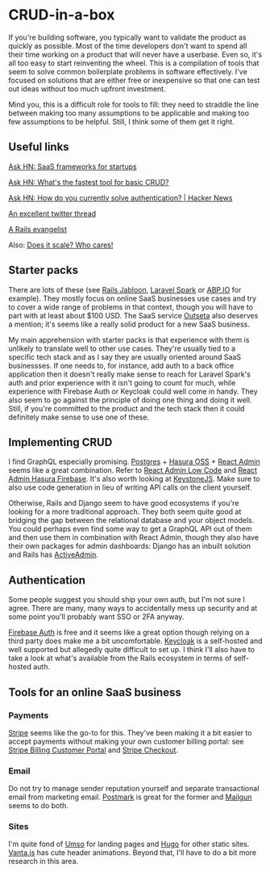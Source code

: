 # CRUD-in-a-box

If you're building software, you typically want to validate the product as quickly as possible. Most of the time developers don't want to spend all their time working on a product that will never have a userbase. Even so, it's all too easy to start reinventing the wheel. This is a compilation of tools that seem to solve common boilerplate problems in software effectively. I've focused on solutions that are either free or inexpensive so that one can test out ideas without too much upfront investment.

Mind you, this is a difficult role for tools to fill: they need to straddle the line between making too many assumptions to be applicable and making too few assumptions to be helpful. Still, I think some of them get it right.

## Useful links

[Ask HN: SaaS frameworks for startups](https://news.ycombinator.com/item?id=22209821)

[Ask HN: What's the fastest tool for basic CRUD?](https://news.ycombinator.com/item?id=22091012)

[Ask HN: How do you currently solve authentication? | Hacker News](https://news.ycombinator.com/item?id=22157166)

[An excellent twitter thread](https://twitter.com/flybayer/status/1220406529901223936)

[A Rails evangelist](https://news.ycombinator.com/item?id=17858711)

Also: [Does it scale? Who cares!](https://jacquesmattheij.com/does-it-scale-who-cares/)

## Starter packs

There are lots of these (see [Rails Jabloon](https://www.getsjabloon.com/pricing), [Laravel Spark](https://spark.laravel.com/) or [ABP.IO](https://abp.io/) for example). They mostly focus on online SaaS businesses use cases and try to cover a wide range of problems in that context, though you will have to part with at least about $100 USD. The SaaS service [Outseta](outseta.com) also deserves a mention; it's seems like a really solid product for a new SaaS business.

My main apprehension with starter packs is that experience with them is unlikely to translate well to other use cases. They're usually tied to a specific tech stack and as I say they are usually oriented around SaaS businessses. If one needs to, for instance, add auth to a back office application then it doesn't really make sense to reach for Laravel Spark's auth and prior experience with it isn't going to count for much, while experience with Firebase Auth or Keycloak could well come in handy. They also seem to go against the principle of doing one thing and doing it well. Still, if you're committed to the product and the tech stack then it could definitely make sense to use one of these.

## Implementing CRUD

I find GraphQL especially promising. [Postgres](https://www.postgresql.org/) + [Hasura OSS](https://hasura.io/opensource/) + [React Admin](https://marmelab.com/react-admin/) seems like a great combination. Refer to [React Admin Low Code](https://github.com/cpursley/react-admin-low-code) and [React Admin Hasura Firebase](https://github.com/dvasdekis/react-admin-hasura-firebase). It's also worth looking at [KeystoneJS](https://www.keystonejs.com/). Make sure to also use code generation in lieu of writing API calls on the client yourself.

Otherwise, Rails and Django seem to have good ecosystems if you're looking for a more traditional approach. They both seem quite good at bridging the gap between the relational database and your object models. You could perhaps even find some way to get a GraphQL API out of them and then use them in combination with React Admin, though they also have their own packages for admin dashboards: Django has an inbuilt solution and Rails has [ActiveAdmin](https://activeadmin.info/).

## Authentication

Some people suggest you should ship your own auth, but I'm not sure I agree. There are many, many ways to accidentally mess up security and at some point you'll probably want SSO or 2FA anyway.

[Firebase Auth](https://firebase.google.com/docs/auth) is free and it seems like a great option though relying on a third party does make me a bit uncomfortable. [Keycloak](https://www.keycloak.org/) is a self-hosted and well supported but allegedly quite difficult to set up. I think I'll also have to take a look at what's available from the Rails ecosystem in terms of self-hosted auth.

## Tools for an online SaaS business

### Payments

[Stripe](https://stripe.com/) seems like the go-to for this. They've been making it a bit easier to accept payments without making your own customer billing portal: see [Stripe Billing Customer Portal](https://stripe.com/blog/billing-customer-portal) and [Stripe Checkout](https://stripe.com/en-gb-us/payments/checkout).

### Email

Do not try to manage sender reputation yourself and separate transactional email from marketing email. [Postmark](https://postmarkapp.com/) is great for the former and [Mailgun](https://www.mailgun.com/) seems to do both.

### Sites

I'm quite fond of [Umso](https://www.umso.com/) for landing pages and [Hugo](https://gohugo.io/) for other static sites. [Vanta.js](https://www.vantajs.com/) has cute header animations. Beyond that, I'll have to do a bit more research in this area.
